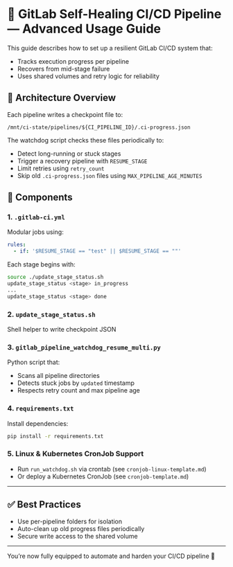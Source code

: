 
# 📘 GitLab Self-Healing CI/CD Pipeline — Advanced Usage Guide

This guide describes how to set up a resilient GitLab CI/CD system that:
- Tracks execution progress per pipeline
- Recovers from mid-stage failure
- Uses shared volumes and retry logic for reliability

## 🧱 Architecture Overview

Each pipeline writes a checkpoint file to:
```
/mnt/ci-state/pipelines/${CI_PIPELINE_ID}/.ci-progress.json
```

The watchdog script checks these files periodically to:
- Detect long-running or stuck stages
- Trigger a recovery pipeline with `RESUME_STAGE`
- Limit retries using `retry_count`
- Skip old `.ci-progress.json` files using `MAX_PIPELINE_AGE_MINUTES`

## 🔧 Components

### 1. `.gitlab-ci.yml`
Modular jobs using:
```yaml
rules:
  - if: '$RESUME_STAGE == "test" || $RESUME_STAGE == ""'
```
Each stage begins with:
```bash
source ./update_stage_status.sh
update_stage_status <stage> in_progress
...
update_stage_status <stage> done
```

### 2. `update_stage_status.sh`
Shell helper to write checkpoint JSON

### 3. `gitlab_pipeline_watchdog_resume_multi.py`
Python script that:
- Scans all pipeline directories
- Detects stuck jobs by `updated` timestamp
- Respects retry count and max pipeline age

### 4. `requirements.txt`
Install dependencies:
```bash
pip install -r requirements.txt
```

### 5. Linux & Kubernetes CronJob Support
- Run `run_watchdog.sh` via crontab (see `cronjob-linux-template.md`)
- Or deploy a Kubernetes CronJob (see `cronjob-template.md`)

---

## ✅ Best Practices

- Use per-pipeline folders for isolation
- Auto-clean up old progress files periodically
- Secure write access to the shared volume

---

You’re now fully equipped to automate and harden your CI/CD pipeline 🎯
